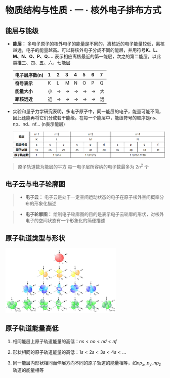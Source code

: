 # 物质结构与性质 · 一 · 核外电子排布方式

## 能层与能级

- **能层：** 多电子原子的核外电子的能量是不同的，离核近的电子能量较低，离核越远，电子的能量越高。可以将核外电子分成不同的能层，并用符号**K、L、M、N、O、P、Q....** 表示相应离核最近的第一能层，次之的第二能层，以此类推三、四、五、六、七能层
  
  | 电子层序数(n) | 1   | 2     | 3     | 4     | 5     | 6     | 7   |
  | -------- | --- | ----- | ----- | ----- | ----- | ----- | --- |
  | **符号表示** | K   | L     | M     | N     | O     | P     | Q   |
  | **能量大小** | 小   | → | → | → | → | → | 大   |
  | **距核远近** | 近   | → | → | → | → | → | 远   |

- 实验和量子力学研究表明，多电子原子中，同一能层的电子，能量可能不同，因此还能再将它们分成若干能级。在每一个能层中，能级符号的顺序是ns、np、nd、nf... (n表示能层)
  
  <img title="" src="images\1.1.png" alt="" data-align="inline">

> 原子轨道数为能层的平方
> 每一电子层所容纳的电子数最多为 $2n^2$ 个

## 电子云与电子轮廓图

> - **电子云：** 电子云是处于一定空间运动状态的电子在原子核外空间概率分布的形象化描述

> - **电子轮廓图：** 绘制电子轮廓图的目的是表示电子云轮廓的形状，对核外电子的空间状态有一个形象化的简便描述

## 原子轨道类型与形状

<img title="" src="images\1.2.jpg" alt="" width="350">  

## 原子轨道能量高低

1. 相同能层上原子轨道能量的高低：$ns<no<nd<nf$

2. 形状相同的原子轨道能量的高低：$1s<2s<3s<4s<...$

3. 同一能层内形状相同而伸展方向不同的原子轨道的能量相等，如$np_x,,p_y,np_z$轨道的能量相等
